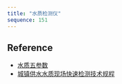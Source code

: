```yaml
---
title: "水质检测仪"
sequence: 151
---
```


## Reference

- [水质五参数](https://baike.baidu.com/item/%E6%B0%B4%E8%B4%A8%E4%BA%94%E5%8F%82%E6%95%B0/7308007)
- [城镇供水水质现场快速检测技术规程](https://www.doc88.com/p-14559798009596.html)
